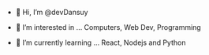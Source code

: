 - 👋 Hi, I’m @devDansuy

- 👀 I’m interested in ...
Computers, 
Web Dev,
Programming

- 🌱 I’m currently learning ...
React, Nodejs and Python



<!---
potchakik/potchakik is a ✨ special ✨ repository because its `README.md` (this file) appears on your GitHub profile.
You can click the Preview link to take a look at your changes.
--->
